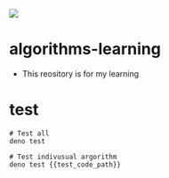 ![](https://github.com/kzmat/algorhythm-learning/workflows/Deno%20CI/badge.svg)

# algorithms-learning
- This reository is for my learning

# test
```
# Test all 
deno test

# Test indivusual argorithm
deno test {{test_code_path}}
```


